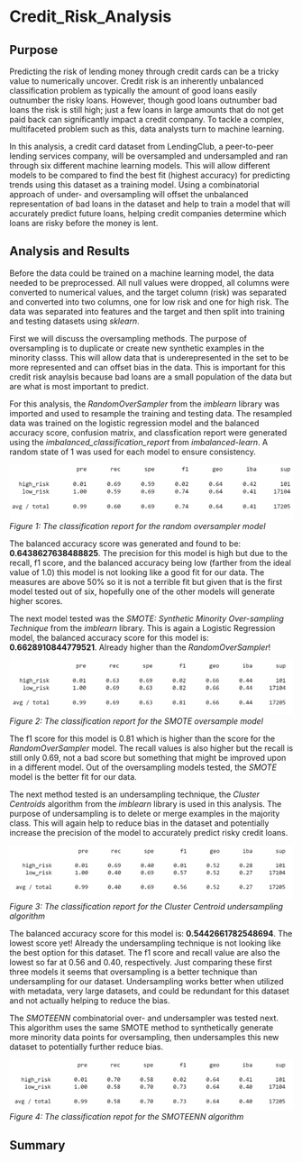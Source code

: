# Credit_Risk_Analysis

## Purpose

Predicting the risk of lending money through credit cards can be a tricky value to numerically uncover. Credit risk is an inherently unbalanced classification problem as typically the amount of good loans easily outnumber the risky loans. However, though good loans outnumber bad loans the risk is still high; just a few loans in large amounts that do not get paid back can significantly impact a credit company. To tackle a complex, multifaceted problem such as this, data analysts turn to machine learning. 

In this analysis, a credit card dataset from LendingClub, a peer-to-peer lending services company, will be oversampled and undersampled and ran through six different machine learning models. This will allow different models to be compared to find the best fit (highest accuracy) for predicting trends using this dataset as a training model. Using a combinatorial approach of under- and oversampling will offset the unbalanced representation of bad loans in the dataset and help to train a model that will accurately predict future loans, helping credit companies determine which loans are risky before the money is lent.

## Analysis and Results

Before the data could be trained on a machine learning model, the data needed to be preprocessed. All null values were dropped, all columns were converted to numerical values, and the target column (risk) was separated and converted into two columns, one for low risk and one for high risk. The data was separated into features and the target and then split into training and testing datasets using *sklearn*.

First we will discuss the oversampling methods. The purpose of oversampling is to duplicate or create new synthetic examples in the minority classs. This will allow data that is underepresented in the set to be more represented and can offset bias in the data. This is important for this credit risk anaylsis because bad loans are a small population of the data but are what is most important to predict.

For this analysis, the *RandomOverSampler* from the *imblearn* library was imported and used to resample the training and testing data. The resampled data was trained on the logistic regression model and the balanced accuracy score, confusion matrix, and classfication report were generated using the *imbalanced_classification_report* from *imbalanced-learn*. A random state of 1 was used for each model to ensure consistency.

 ![RandomOversampling.png](/Resources/RandomOversampling.png)
 *Figure 1: The classification report for the random oversampler model*

The balanced accuracy score was generated and found to be: **0.6438627638488825**. The precision for this model is high but due to the recall, f1 score, and the balanced accuracy being low (farther from the ideal value of 1.0) this model is not looking like a good fit for our data. The measures are above 50% so it is not a terrible fit but given that is the first model tested out of six, hopefully one of the other models will generate higher scores.

The next model tested was the *SMOTE: Synthetic Minority Over-sampling Technique* from the *imblearn* library. This is again a Logistic Regression model, the balanced accuracy score for this model is: **0.6628910844779521**. Already higher than the *RandomOverSampler*!

![SMOTEOver.png](/Resources/SMOTEOver.png)
*Figure 2: The classification report for the SMOTE oversample model*

The f1 score for this model is 0.81 which is higher than the score for the *RandomOverSampler* model. The recall values is also higher but the recall is still only 0.69, not a bad score but something that might be improved upon in a different model. Out of the oversampling models tested, the *SMOTE* model is the better fit for our data. 

The next method tested is an undersampling technique, the *Cluster Centroids* algorithm from the *imblearn* library is used in this analysis. The purpose of undersampling is to delete or merge examples in the majority class. This will again help to reduce bias in the dataset and potentially increase the precision of the model to accurately predict risky credit loans.

![ClusterCentroidUnder.png](Resources/ClusterCentroidUnder.png)
*Figure 3: The classification report for the Cluster Centroid undersampling algorithm*

The balanced accuracy score for this model is: **0.5442661782548694**. The lowest score yet! Already the undersampling technique is not looking like the best option for this dataset. The f1 score and recall value are also the lowest so far at 0.56 and 0.40, respectively. Just comparing these first three models it seems that oversampling is a better technique than undersampling for our dataset. Undersampling works better when utilized with metadata, very large datasets, and could be redundant for this dataset and not actually helping to reduce the bias.

The *SMOTEENN* combinatorial over- and undersampler was tested next. This algorithm uses the same SMOTE method to synthetically generate more minority data points for oversampling, then undersamples this new dataset to potentially further reduce bias.

![SMOTEENNOverUnder.png](Resources/SMOTEENNOverUnder.png)
*Figure 4: The classification repot for the SMOTEENN algorithm*




## Summary
